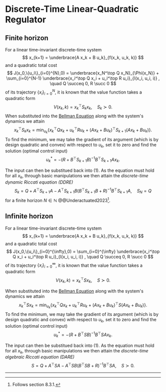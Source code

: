 # Discrete-Time Linear-Quadratic Regulator

## Finite horizon

For a linear time-invariant discrete-time system
$$
x_{k+1} = \underbrace{A x_k + B u_k}_{f(x_k, u_k, k)}
$$
and a quadratic total cost
$$
J(x_0,\{u_i\}_{i=0}^{N},0) = \underbrace{x_N^\top Q x_N}_{\Phi(x_N)} + \sum_{i=0}^{N-1} \underbrace{x_i^\top Q x_i + u_i^\top R u_i}_{l(x_i, u_i, i)}
, \quad Q \succeq 0, R \succ 0
$$
of its trajectory $\{x_i\}_{i=0}^N$, it is known that the value function takes a quadratic form
$$
V(x_k,k) = x_k^\top S_k x_k, \quad S_k \succ 0.
$$
When substituted into the [Bellman Equation](BellmanEqn.md) along with the system's dynamics we attain
$$
x_k^\top S_k x_k = \min_{u_k} \left\{x_k^\top Q x_k + u_k^\top R u_k + (A x_k + B u_k)^\top S_{k+1} (A x_k + B u_k)\right\} \tag{1}.
$$
To find the minimum, we may take the gradient of its argument (which is by design quadratic and convex) with respect to $u_k$, set it to zero and find the solution (optimal control input)
$$
u_k^* = - \left(R + B^\top S_{k+1} B\right)^{-1} B^\top S_{k+1} A x_k .
$$

The input can then be substitued back into (1). As the equation must hold for all $x_k$, through basic manipulations we then attain the *discrete-time dynamic Riccati equation (DDRE)*
$$
S_k = Q + A^\top S_{k+1} A - A^\top S_{k+1} B \left(B^\top S_{k+1} B + R\right)^{-1} B^\top S_{k+1} A, \quad S_N = Q
$$
for a finite horizon $N \in \mathbb{N}$ @@Underactuated2023[^1].

## Infinite horizon
For a linear time-invariant discrete-time system
$$
x_{k+1} = \underbrace{A x_k + B u_k}_{f(x_k, u_k, k)}
$$
and a quadratic total cost
$$
J(x_0,\{u_i\}_{i=0}^{\infty},0) = \sum_{i=0}^{\infty} \underbrace{x_i^\top Q x_i + u_i^\top R u_i}_{l(x_i, u_i, i)}
, \quad Q \succeq 0, R \succ 0
$$
of its trajectory $\{x_i\}_{i=0}^\infty$, it is known that the value function takes a quadratic form
$$
V(x_k,k) = x_k^\top S x_k, \quad S \succ 0.
$$

When substituted into the [Bellman Equation](BellmanEqn.md) along with the system's dynamics we attain
$$
x_k^\top S x_k = \min_{u_k} \left\{x_k^\top Q x_k + u_k^\top R u_k + (A x_k + B u_k)^\top S (A x_k + B u_k)\right\} \tag{1}.
$$
To find the minimum, we may take the gradient of its argument (which is by design quadratic and convex) with respect to $u_k$, set it to zero and find the solution (optimal control input)
$$
u_k^* = - \left(R + B^\top S B\right)^{-1} B^\top S A x_k .
$$

The input can then be substitued back into (1). As the equation must hold for all $x_k$, through basic manipulations we then attain the *discrete-time algebraic Riccati equation (DARE)*
$$
S = Q + A^\top S A - A^\top S B \left(B^\top S B + R\right)^{-1} B^\top S A, \quad S \succ 0.
$$

---

[^1]: Follows section 8.3.1.
